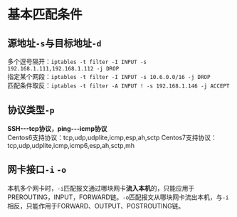 # 基本匹配条件

源地址`-s`与目标地址`-d`
-----------
多个逗号隔开：`iptables -t filter -I INPUT -s 192.168.1.111,192.168.1.112 -j DROP`<br>
指定某个网段：`iptables -t filter -I INPUT -s 10.6.0.0/16 -j DROP`<br>
匹配条件取反：`iptables -t filter -A INPUT ! -s 192.168.1.146 -j ACCEPT`<br>

协议类型`-p`
--------
**SSH---tcp协议，ping---icmp协议**<br>
Centos6支持协议：tcp,udp,udplite,icmp,esp,ah,sctp
Centos7支持协议：tcp,udp,udplite,icmp,icmp6,esp,ah,sctp,mh

网卡接口`-i` `-o`
-----------
本机多个网卡时，`-i`匹配报文通过哪块网卡**流入本机**的，只能应用于PREROUTING，INPUT，FORWARD链。`-o`匹配报文从哪块网卡流出本机，与`-i`相反，只能作用于FORWARD、OUTPUT、POSTROUTING链。

